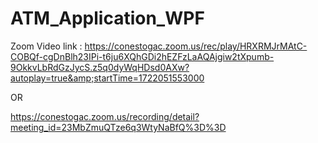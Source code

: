 # ATM_Application_WPF

Zoom Video link : https://conestogac.zoom.us/rec/play/HRXRMJrMAtC-COBQf-cgDnBlh23IPi-t6ju6XQhGDi2hEZFzLaAQAjgiw2tXpumb-9OkkvLbRdGzJycS.z5q0dyWqHDsd0AXw?autoplay=true&amp;startTime=1722051553000

OR 

https://conestogac.zoom.us/recording/detail?meeting_id=23MbZmuQTze6q3WtyNaBfQ%3D%3D
